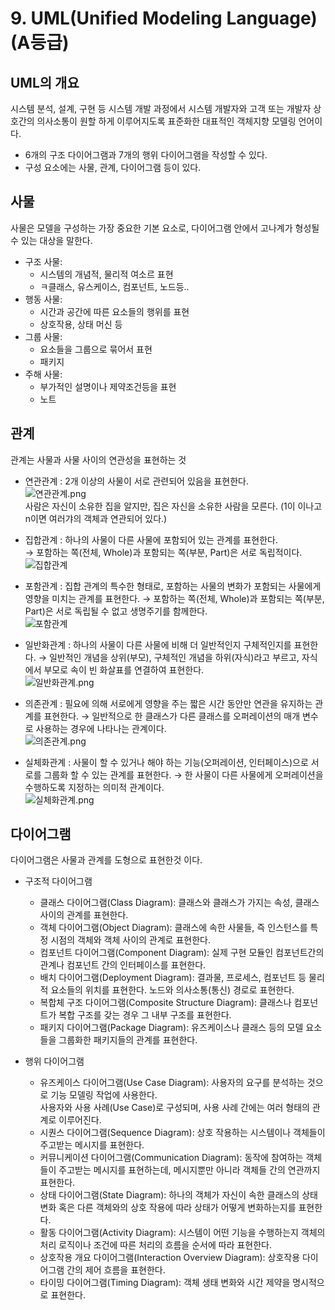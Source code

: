 # 9. UML(Unified Modeling Language) (A등급)
## UML의 개요
시스템 분석, 설계, 구현 등 시스템 개발 과정에서 시스템 개발자와 고객 또는 개발자 상호간의 의사소통이 원할 하게 이루어지도록 표준화한 대표적인 객체지향 모델링 언어이다.
- 6개의 구조 다이어그램과 7개의 행위 다이어그램을 작성할 수 있다.
- 구성 요소에는 사물, 관계, 다이어그램 등이 있다.

## 사물
사물은 모델을 구성하는 가장 중요한 기본 요소로, 다이어그램 안에서 고나계가 형성될 수 있는 대상을 말한다.
- 구조 사물:
  - 시스템의 개념적, 물리적 여소르 표현
  - ㅋ클래스, 유스케이스, 컴포넌트, 노드등..
- 행동 사물:
  - 시간과 공간에 따른 요소들의 행위를 표현
  - 상호작용, 상태 머신 등
- 그룹 사물:
  - 요소들을 그룹으로 묶어서 표현
  - 패키지
- 주해 사물:
  - 부가적인 설명이나 제약조건등을 표현
  - 노트

## 관계
관계는 사물과 사물 사이의 연관성을 표현하는 것
- 연관관계 : 2개 이상의 사물이 서로 관련되어 있음을 표현한다. <br>
![연관관계.png](https://github.com/user-attachments/assets/1afa8dbe-bbcb-4aac-951d-ca2830aaf5c8) <br>
사람은 자신이 소유한 집을 알지만, 집은 자신을 소유한 사람을 모른다. (1이 이나고 n이면 여러갸의 객체과 연관되어 있다.)

- 집합관계 : 하나의 사물이 다른 사물에 포함되어 있는 관계를 표현한다. <br>
→ 포함하는 쪽(전체, Whole)과 포함되는 쪽(부분, Part)은 서로 독립적이다. <br>
![집합관계](https://github.com/user-attachments/assets/f99b4f37-d8dd-42b5-a96e-ac9d3f06e63d)

- 포함관계 : 집합 관계의 특수한 형태로, 포함하는 사물의 변화가 포함되는 사물에게 영향을 미치는 관계를 표현한다.
→ 포함하는 쪽(전체, Whole)과 포함되는 쪽(부분, Part)은 서로 독립될 수 없고 생명주기를 함께한다.<br>
![포함관계](https://github.com/user-attachments/assets/5e93848a-d5a4-4a2c-9160-653aa5977b31)

- 일반화관계 : 하나의 사물이 다른 사물에 비해 더 일반적인지 구체적인지를 표현한다.
→ 일반적인 개념을 상위(부모), 구체적인 개념을 하위(자식)라고 부르고, 자식에서 부모로 속이 빈 화살표를 연결하여 표현한다.<br>
![일반화관계.png](https://github.com/user-attachments/assets/8c5599ce-cf58-4804-87ec-f3d46a325c92)

- 의존관계 : 필요에 의해 서로에게 영향을 주는 짧은 시간 동안만 연관을 유지하는 관계를 표현한다.
→ 일반적으로 한 클래스가 다른 클래스를 오퍼레이션의 매개 변수로 사용하는 경우에 나타나는 관계이다.<br>
![의존관계.png](https://github.com/user-attachments/assets/1a6c0a9a-8a40-4a7b-ac91-db61f2b3e8a3)

- 실체화관계 : 사물이 할 수 있거나 해야 하는 기능(오퍼레이션, 인터페이스)으로 서로를 그룹화 할 수 있는 관계를 표현한다.
→ 한 사물이 다른 사물에게 오퍼레이션을 수행하도록 지정하는 의미적 관계이다.<br>
![실체화관계.png](https://github.com/user-attachments/assets/4164be0f-711d-4abd-acea-d527133d5138)

## 다이어그램
다이어그램은 사물과 관계를 도형으로 표현한것 이다.
- 구조적 다이어그램
  - 클래스 다이어그램(Class Diagram): 클래스와 클래스가 가지는 속성, 클래스 사이의 관계를 표현한다.
  - 객체 다이어그램(Object Diagram): 클래스에 속한 사물들, 즉 인스턴스를 특정 시점의 객체와 객체 사이의 관계로 표현한다.
  - 컴포넌트 다이어그램(Component Diagram): 실제 구현 모듈인 컴포넌트간의 관계나 컴포넌트 간의 인터페이스를 표현한다.
  - 배치 다이어그램(Deployment Diagram): 결과물, 프로세스, 컴포넌트 등 물리적 요소들의 위치를 표현한다. 노드와 의사소통(통신) 경로로 표현한다.
  - 복합체 구조 다이어그램(Composite Structure Diagram): 클래스나 컴포넌트가 복합 구조를 갖는 경우 그 내부 구조를 표현한다.
  - 패키지 다이어그램(Package Diagram): 유즈케이스나 클래스 등의 모델 요소들을 그룹화한 패키지들의 관계를 표현한다.
 
- 행위 다이어그램
  - 유즈케이스 다이어그램(Use Case Diagram): 사용자의 요구를 분석하는 것으로 기능 모델링 작업에 사용한다.<br>
    사용자와 사용 사례(Use Case)로 구성되며, 사용 사례 간에는 여러 형태의 관계로 이루어진다.
  - 시퀀스 다이어그램(Sequence Diagram): 상호 작용하는 시스템이나 객체들이 주고받는 메시지를 표현한다.
  - 커뮤니케이션 다이어그램(Communication Diagram): 동작에 참여하는 객체들이 주고받는 메시지를 표현하는데, 메시지뿐만 아니라 객체들 간의 연관까지 표현한다.
  - 상태 다이어그램(State Diagram): 하나의 객체가 자신이 속한 클래스의 상태 변화 혹은 다른 객체와의 상호 작용에 따라 상태가 어떻게 변화하는지를 표현한다.
  - 활동 다이어그램(Activity Diagram): 시스템이 어떤 기능을 수행하는지 객체의 처리 로직이나 조건에 따른 처리의 흐름을 순서에 따라 표현한다.
  - 상호작용 개요 다이어그램(Interaction Overview Diagram): 상호작용 다이어그램 간의 제어 흐름을 표현한다.
  - 타이밍 다이어그램(Timing Diagram): 객체 생태 변화와 시간 제약을 명시적으로 표현한다.

